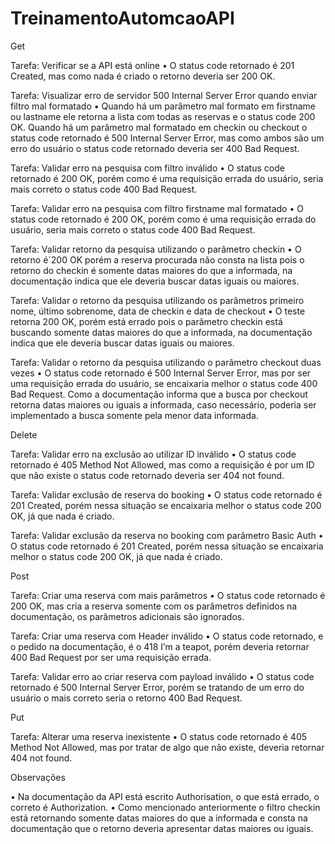 ﻿# TreinamentoAutomcaoAPI
Get

Tarefa: Verificar se a API está online
•	O status code retornado é 201 Created, mas como nada é criado o retorno deveria ser 200 OK.

Tarefa: Visualizar erro de servidor 500 Internal Server Error quando enviar filtro mal formatado
•	Quando há um parâmetro mal formato em firstname ou lastname ele retorna a lista com todas as reservas e o status code 200 OK. Quando há um parâmetro mal formatado em checkin ou checkout o status code retornado é 500 Internal Server Error, mas como ambos são um erro do usuário o status code retornado deveria ser 400 Bad Request.

Tarefa: Validar erro na pesquisa com filtro inválido
•	O status code retornado é 200 OK, porém como é uma requisição errada do usuário, seria mais correto o status code 400 Bad Request.

Tarefa: Validar erro na pesquisa com filtro firstname mal formatado
•	O status code retornado é 200 OK, porém como é uma requisição errada do usuário, seria mais correto o status code 400 Bad Request.

Tarefa: Validar retorno da pesquisa utilizando o parâmetro checkin
•	O retorno é´200 OK porém a reserva procurada não consta na lista pois o retorno do checkin é somente datas maiores do que a informada, na documentação indica que ele deveria buscar datas iguais ou maiores.

Tarefa: Validar o retorno da pesquisa utilizando os parâmetros primeiro nome, último sobrenome, data de checkin e data de checkout
•	O teste retorna 200 OK, porém está errado pois o parâmetro checkin está buscando somente datas maiores do que a informada, na documentação indica que ele deveria buscar datas iguais ou maiores.

Tarefa: Validar o retorno da pesquisa utilizando o parâmetro checkout duas vezes
•	O status code retornado é 500 Internal Server Error, mas por ser uma requisição errada do usuário, se encaixaria melhor o status code 400 Bad Request. Como a documentação informa que a busca por checkout retorna datas maiores ou iguais a informada, caso necessário, poderia ser implementado a busca somente pela menor data informada.

Delete

Tarefa: Validar erro na exclusão ao utilizar ID inválido
•	O status code retornado é 405 Method Not Allowed, mas como a requisição é por um ID que não existe o status code retornado deveria ser 404 not found.

Tarefa: Validar exclusão de reserva do booking
•	O status code retornado é 201 Created, porém nessa situação se encaixaria melhor o status code 200 OK, já que nada é criado.

Tarefa: Validar exclusão da reserva no booking com parâmetro Basic Auth
•	O status code retornado é 201 Created, porém nessa situação se encaixaria melhor o status code 200 OK, já que nada é criado.

Post

Tarefa: Criar uma reserva com mais parâmetros
•	O status code retornado é 200 OK, mas cria a reserva somente com os parâmetros definidos na documentação, os parâmetros adicionais são ignorados.

Tarefa: Criar uma reserva com Header inválido
•	O status code retornado, e o pedido na documentação, é o 418 I’m a teapot, porém deveria retornar 400 Bad Request por ser uma requisição errada.

Tarefa: Validar erro ao criar reserva com payload inválido
•		O status code retornado é 500 Internal Server Error, porém se tratando de um erro do usuário o mais correto seria o retorno 400 Bad Request.

Put

Tarefa: Alterar uma reserva inexistente
•	O status code retornado é 405 Method Not Allowed, mas por tratar de algo que não existe, deveria retornar 404 not found.

Observações

•	Na documentação da API está escrito Authorisation, o que está errado, o correto é Authorization.
•	Como mencionado anteriormente o filtro checkin está retornando somente datas maiores do que a informada e consta na documentação que o retorno deveria apresentar datas maiores ou iguais.
